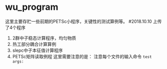 wu_program
==========
这里主要存贮一些前期的PETSc小程序，关键性的测试算例等。
#2018.10.10
上传了4个程序
1. 2群中子稳态计算程序，均匀物质
2. 热工部分耦合计算算例
3. slepc中子本征值计算程序
4. PETSc矩阵读取例程
这里需要注意的是：
注意每个文件的输入命令
 `test args: `
